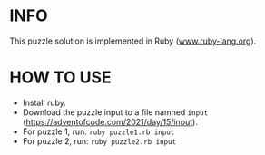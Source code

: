 # INFO
This puzzle solution is implemented in Ruby (www.ruby-lang.org).

# HOW TO USE
- Install ruby.
- Download the puzzle input to a file namned `input` (https://adventofcode.com/2021/day/15/input).
- For puzzle 1, run: `ruby puzzle1.rb input`
- For puzzle 2, run: `ruby puzzle2.rb input`
